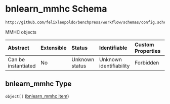 # bnlearn\_mmhc Schema

```txt
http://github.com/felixleopoldo/benchpress/workflow/schemas/config.schema.json#/properties/resources/properties/structure_learning_algorithms/properties/bnlearn_mmhc
```

MMHC objects

| Abstract            | Extensible | Status         | Identifiable            | Custom Properties | Additional Properties | Access Restrictions | Defined In                                                        |
| :------------------ | :--------- | :------------- | :---------------------- | :---------------- | :-------------------- | :------------------ | :---------------------------------------------------------------- |
| Can be instantiated | No         | Unknown status | Unknown identifiability | Forbidden         | Allowed               | none                | [config.schema.json\*](config.schema.json "open original schema") |

## bnlearn\_mmhc Type

`object[]` ([bnlearn\_mmhc item](config-definitions-bnlearn_mmhc-item.md))
